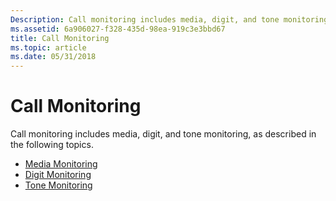 ```yaml
---
Description: Call monitoring includes media, digit, and tone monitoring, as described in the following topics.
ms.assetid: 6a906027-f328-435d-98ea-919c3e3bbd67
title: Call Monitoring
ms.topic: article
ms.date: 05/31/2018
---
```


# Call Monitoring

Call monitoring includes media, digit, and tone monitoring, as described in the following topics.

-   [Media Monitoring](media-monitoring.md)
-   [Digit Monitoring](digit-monitoring.md)
-   [Tone Monitoring](tone-monitoring.md)

 

 



